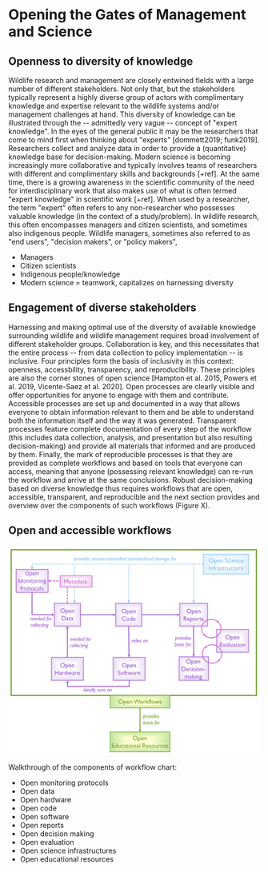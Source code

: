 # Opening the Gates of Management and Science 

<!-- Leader: Chloe Nater; co-leaders: Matt Grainger, and Erlend Nilsen -->

## Openness to diversity of knowledge 

Wildlife research and management are closely entwined fields with a large number of different stakeholders. Not only that, but the stakeholders typically represent a highly diverse group of actors with complimentary knowledge and expertise relevant to the wildlife systems and/or management challenges at hand. 
This diversity of knowledge can be illustrated through the -- admittedly very vague -- concept of "expert knowledge".
In the eyes of the general public it may be the researchers that come to mind first when thinking about "experts" [dommett2019; funk2019]. Researchers collect and analyze data in order to provide a (quantitative) knowledge base for decision-making. Modern science is becoming increasingly more collaborative and typically involves teams of researchers with different and complimentary skills and backgrounds [+ref]. 
At the same time, there is a growing awareness in the scientific community of the need for interdisciplinary work that also makes use of what is often termed "expert knowledge" in scientific work [+ref]. When used by a researcher, the term "expert" often refers to any non-researcher who possesses valuable knowledge (in the context of a study/problem). In wildlife research, this often encompasses managers and citizen scientists, and sometimes also indigenous people. 
Wildlife managers, sometimes also referred to as "end users", "decision makers", or "policy makers", 


- Managers
- Citizen scientists
- Indigenous people/knowledge
- Modern science = teamwork, capitalizes on harnessing diversity


## Engagement of diverse stakeholders 

Harnessing and making optimal use of the diversity of available knowledge surrounding wildlife and wildlife management requires broad involvement of different stakeholder groups. Collaboration is key, and this necessitates that the entire process -- from data collection to policy implementation -- is inclusive. Four principles form the basis of inclusivity in this context:  openness, accessbility, transparency, and reproducibility. These principles are also the corner stones of open science [Hampton et al. 2015, Powers et al. 2019, Vicente-Saez et al. 2020].
Open processes are clearly visible and offer opportunities for anyone to engage with them and contribute. Accessible processes are set up and documented in a way that allows everyone to obtain information relevant to them and be able to understand both the information itself and the way it was generated. Transparent processes feature complete documentation of every step of the workflow (this includes data collection, analysis, and presentation but also resulting decision-making) and provide all materials that informed and are produced by them. Finally, the mark of reproducible processes is that they are provided as complete workflows and based on tools that everyone can access, meaning that anyone (possessing relevant knowledge) can re-run the workflow and arrive at the same conclusions. 
Robust decision-making based on diverse knowledge thus requires workflows that are open, accessible, transparent, and reproducible and the next section provides and overview over the components of such workflows (Figure X). 


## Open and accessible workflows

![Figure X: Schematic overview of the components of open and accessible workflows for wildlife research and decision-making.](./images/OpenWorkflows_Chart.png)


Walkthrough of the components of workflow chart:

- Open monitoring protocols
- Open data
- Open hardware
- Open code
- Open software 
- Open reports
- Open decision making
- Open evaluation 
- Open science infrastructures 
- Open educational resources 

